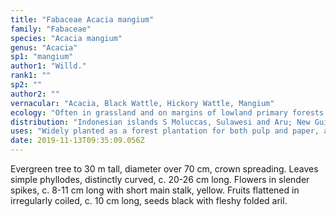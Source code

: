 ```yaml
---
title: "Fabaceae Acacia mangium"
family: "Fabaceae"
species: "Acacia mangium"
genus: "Acacia"
sp1: "mangium"
author1: "Willd."
rank1: ""
sp2: ""
author2: ""
vernacular: "Acacia, Black Wattle, Hickory Wattle, Mangium"
ecology: "Often in grassland and on margins of lowland primary forests from tropical dry to moist subtropical dry to wet forests."
distribution: "Indonesian islands S Moluccas, Sulawesi and Aru; New Guinea and NE Australia."
uses: "Widely planted as a forest plantation for both pulp and paper, and timber, as it is an extremely fast-growing tree. Occasionally planted as an ornamental tree."
date: 2019-11-13T09:35:09.056Z
---
```

Evergreen tree to 30 m tall, diameter over 70 cm, crown spreading. Leaves simple phyllodes, distinctly curved, c. 20-26 cm long. Flowers in slender spikes, c. 8-11 cm long with short main stalk, yellow. Fruits flattened in irregularly coiled, c. 10 cm long, seeds black with fleshy folded aril.
